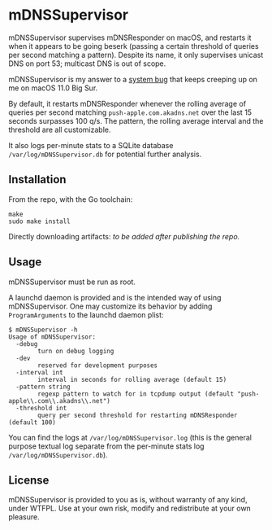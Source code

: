 # mDNSSupervisor

mDNSSupervisor supervises mDNSResponder on macOS, and restarts it when it appears to be going beserk (passing a certain threshold of queries per second matching a pattern). Despite its name, it only supervises unicast DNS on port 53; multicast DNS is out of scope.

mDNSSupervisor is my answer to a [system bug](https://apple.stackexchange.com/q/406617/37762) that keeps creeping up on me on macOS 11.0 Big Sur.

By default, it restarts mDNSResponder whenever the rolling average of queries per second matching `push-apple.com.akadns.net` over the last 15 seconds surpasses 100 q/s. The pattern, the rolling average interval and the threshold are all customizable.

It also logs per-minute stats to a SQLite database `/var/log/mDNSSupervisor.db` for potential further analysis.

## Installation

From the repo, with the Go toolchain:

```
make
sudo make install
```

Directly downloading artifacts: *to be added after publishing the repo.*

## Usage

mDNSSupervisor must be run as root.

A launchd daemon is provided and is the intended way of using mDNSSupervisor. One may customize its behavior by adding `ProgramArguments` to the launchd daemon plist:

```console
$ mDNSSupervisor -h
Usage of mDNSSupervisor:
  -debug
    	turn on debug logging
  -dev
    	reserved for development purposes
  -interval int
    	interval in seconds for rolling average (default 15)
  -pattern string
    	regexp pattern to watch for in tcpdump output (default "push-apple\\.com\\.akadns\\.net")
  -threshold int
    	query per second threshold for restarting mDNSResponder (default 100)
```

You can find the logs at `/var/log/mDNSSupervisor.log` (this is the general purpose textual log separate from the per-minute stats log `/var/log/mDNSSupervisor.db`).

## License

mDNSSupervisor is provided to you as is, without warranty of any kind, under WTFPL. Use at your own risk, modify and redistribute at your own pleasure.
